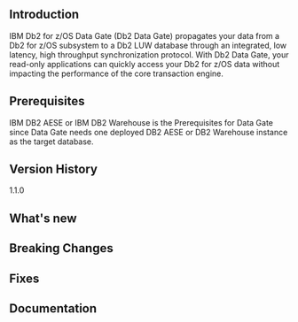 ## Introduction

IBM Db2 for z/OS Data Gate (Db2 Data Gate) propagates your data from a Db2 for z/OS subsystem to a Db2 LUW database through an integrated, low latency, high throughput synchronization protocol. With Db2 Data Gate, your read-only applications can quickly access your Db2 for z/OS data without impacting the performance of the core transaction engine.

## Prerequisites
IBM DB2 AESE or IBM DB2 Warehouse is the Prerequisites for Data Gate since Data Gate needs one deployed DB2 AESE or DB2 Warehouse instance as the target database.

## Version History
1.1.0

## What's new

## Breaking Changes

## Fixes

## Documentation
